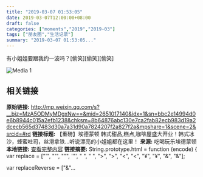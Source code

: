 ```yaml
---
title: "2019-03-07 01:53:05"
date: 2019-03-07T12:00:00+08:00
draft: false
categories: ["moments","2019","2019-03"]
tags: ["朋友圈","生活记录"]
summary: "2019-03-07 01:53:05..."
---
```


有小姐姐要跟我约一波吗？[偷笑][偷笑][偷笑]

![Media 1](/Moments/photos/2019-03-07/201903070153050.jpg)

## 相关链接

**原始链接:** http://mp.weixin.qq.com/s?__biz=MzA5ODMyMDgxNw==&mid=2651017140&idx=1&sn=bbc2e14994d0e6b8944c015a2efb1238&chksm=8b64876abc130e7ca2fab82ecb983d19a2dcecb565d37483d30a7a31d90a7824207f2a827f2a&mpshare=1&scene=2&srcid=#rd
**链接标题:** 【重磅】埃德蒙顿 韩式甜品,糕点,咖啡屋盛大开业！韩式冰沙，蜂蜜吐司，丝滑拿铁…听说漂亮的小姐姐都在这里！
**来源:** 吃喝玩乐埃德蒙顿
**本地链接:** [查看完整内容](/link_content/2019/03/2019-03-07-2/link_content/)
**链接摘要:** String.prototype.html = function (encode) {
  var replace = ["&#39;", "'", "&quot;", '"', "&nbsp;", " ", "&gt;", ">", "&lt;", "<", "&yen;", "¥", "&amp;", "&"];
 
 
 
 
 
  
  var replaceReverse = ["&"...

